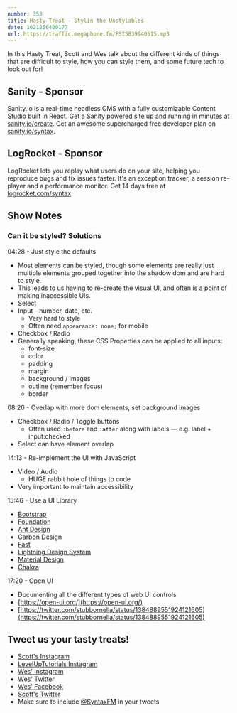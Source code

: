 ```yaml
---
number: 353
title: Hasty Treat - Stylin the Unstylables
date: 1621256400177
url: https://traffic.megaphone.fm/FSI5839940515.mp3
---
```


In this Hasty Treat, Scott and Wes talk about the different kinds of things that are difficult to style, how you can style them, and some future tech to look out for!

## Sanity - Sponsor
Sanity.io is a real-time headless CMS with a fully customizable Content Studio built in React. Get a Sanity powered site up and running in minutes at [sanity.io/create](https://www.sanity.io/create). Get an awesome supercharged free developer plan on [sanity.io/syntax](https://www.sanity.io/syntax).

## LogRocket - Sponsor
LogRocket lets you replay what users do on your site, helping you reproduce bugs and fix issues faster. It's an exception tracker, a session re-player and a performance monitor. Get 14 days free at [logrocket.com/syntax](https://logrocket.com/syntax).

## Show Notes
### Can it be styled? Solutions
04:28 - Just style the defaults
* Most elements can be styled, though some elements are really just multiple elements grouped together into the shadow dom and are hard to style.
* This leads to us having to re-create the visual UI, and often is a point of making inaccessible UIs.
* Select
* Input - number, date, etc.
  * Very hard to style
  * Often need `appearance: none;` for mobile
* Checkbox / Radio
* Generally speaking, these CSS Properties can be applied to all inputs:
  * font-size
  * color
  * padding
  * margin
  * background / images
  * outline (remember focus)
  * border

08:20 - Overlap with more dom elements, set background images
* Checkbox / Radio / Toggle buttons
  * Often used `:before` and `:after` along with labels — e.g. label + input:checked
* Select can have element overlap

14:13 - Re-implement the UI with JavaScript
* Video / Audio
  * HUGE rabbit hole of things to code
* Very important to maintain accessibility

15:46 - Use a UI Library
* [Bootstrap](https://getbootstrap.com/)
* [Foundation](https://get.foundation/)
* [Ant Design](https://ant.design/)
* [Carbon Design](https://www.carbondesignsystem.com/)
* [Fast](https://www.fast.design/)
* [Lightning Design System](https://www.lightningdesignsystem.com/)
* [Material Design](https://material.io/design)
* [Chakra](https://chakra-ui.com/)

17:20 - Open UI
* Documenting all the different types of web UI controls
* [https://open-ui.org/](https://open-ui.org/)
* [https://twitter.com/stubbornella/status/1384889551924121605](https://twitter.com/stubbornella/status/1384889551924121605)

## Tweet us your tasty treats!
* [Scott's Instagram](https://www.instagram.com/stolinski/)
* [LevelUpTutorials Instagram](https://www.instagram.com/LevelUpTutorials/)
* [Wes' Instagram](https://www.instagram.com/wesbos/)
* [Wes' Twitter](https://twitter.com/wesbos)
* [Wes' Facebook](https://www.facebook.com/wesbos.developer)
* [Scott's Twitter](https://twitter.com/stolinski)
* Make sure to include [@SyntaxFM](https://twitter.com/SyntaxFM) in your tweets